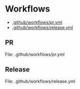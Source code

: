 # Workflows

* [.github/workflows/pr.yml](#PR)
* [.github/workflows/release.yml](#Release)
## PR

File: .github/workflows/pr.yml



## Release

File: .github/workflows/release.yml



